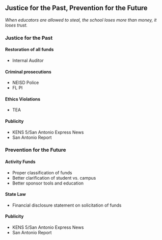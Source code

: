 ## Justice for the Past, Prevention for the Future

_When educators are allowed to steal, the school loses more than money,
it loses trust._

### Justice for the Past
#### Restoration of all funds
-   Internal Auditor
#### Criminal prosecutions
-   NEISD Police
-   FL PI
#### Ethics Violations
-   TEA
#### Publicity
-   KENS 5/San Antonio Express News
-   San Antonio Report

### Prevention for the Future
#### Activity Funds
-   Proper classification of funds
-   Better clarification of student vs. campus
-   Better sponsor tools and education
#### State Law
-   Financial disclosure statement on solicitation of funds
#### Publicity
-   KENS 5/San Antonio Express News
-   San Antonio Report
